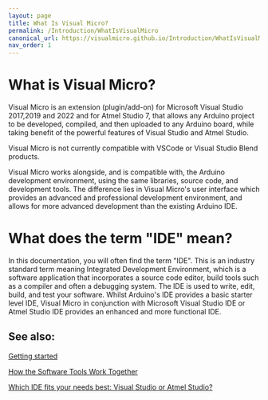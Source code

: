 ```yaml
---
layout: page
title: What Is Visual Micro?
permalink: /Introduction/WhatIsVisualMicro
canonical_url: https://visualmicro.github.io/Introduction/WhatIsVisualMicro
nav_order: 1
---
```

[//]: # (https://www.visualmicro.com/page/User-Guide.aspx?doc=what_is_visual_micro.html)
 
# What is Visual Micro?
Visual Micro is an extension (plugin/add-on) for Microsoft Visual Studio 2017,2019 and 2022 and for Atmel Studio 7, that allows any Arduino project to be developed, compiled, and then uploaded to any Arduino board, while taking benefit of the powerful features of Visual Studio and Atmel Studio.

Visual Micro is not currently compatible with VSCode or Visual Studio Blend products.

Visual Micro works alongside, and is compatible with, the Arduino development environment, using the same libraries, source code, and development tools. The difference lies in Visual Micro's user interface which provides an advanced and professional development environment, and allows for more advanced development than the existing Arduino IDE.

# What does the term "IDE" mean?
In this documentation, you will often find the term "IDE". This is an industry standard term meaning Integrated Development Environment, which is a software application that incorporates a source code editor, build tools such as a compiler and often a debugging system. The IDE is used to write, edit, build, and test your software. Whilst Arduino's IDE provides a basic starter level IDE, Visual Micro in conjunction with Microsoft Visual Studio IDE or Atmel Studio IDE provides an enhanced and more functional IDE.

## See also:

[Getting started](https://www.visualmicro.com/page/User-Guide.aspx?doc=Getting-started.html) 

[How the Software Tools Work Together](https://www.visualmicro.com/page/User-Guide.aspx?doc=How-The-Tools-Play-Together.html) 

[Which IDE fits your needs best: Visual Studio or Atmel Studio?](https://www.visualmicro.com/page/User-Guide.aspx?doc=Getting-started-which-IDE.html) 
